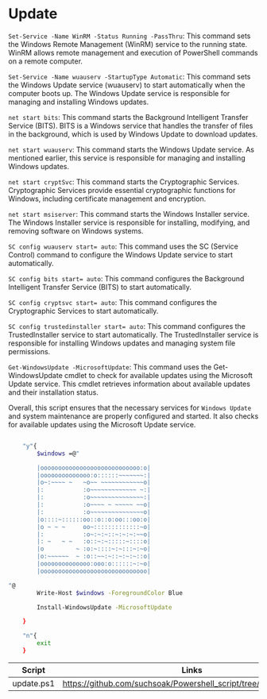 # Update

`Set-Service -Name WinRM -Status Running -PassThru`: This command sets the Windows Remote Management (WinRM) service to the running state. WinRM allows remote management and execution of PowerShell commands on a remote computer.

`Set-Service -Name wuauserv -StartupType Automatic`: This command sets the Windows Update service (wuauserv) to start automatically when the computer boots up. The Windows Update service is responsible for managing and installing Windows updates.

`net start bits`: This command starts the Background Intelligent Transfer Service (BITS). BITS is a Windows service that handles the transfer of files in the background, which is used by Windows Update to download updates.

`net start wuauserv`: This command starts the Windows Update service. As mentioned earlier, this service is responsible for managing and installing Windows updates.

`net start cryptSvc`: This command starts the Cryptographic Services. Cryptographic Services provide essential cryptographic functions for Windows, including certificate management and encryption.

`net start msiserver`: This command starts the Windows Installer service. The Windows Installer service is responsible for installing, modifying, and removing software on Windows systems.

`SC config wuauserv start= auto`: This command uses the SC (Service Control) command to configure the Windows Update service to start automatically.

`SC config bits start= auto`: This command configures the Background Intelligent Transfer Service (BITS) to start automatically.

`SC config cryptsvc start= auto`: This command configures the Cryptographic Services to start automatically.

`SC config trustedinstaller start= auto`: This command configures the TrustedInstaller service to start automatically. The TrustedInstaller service is responsible for installing Windows updates and managing system file permissions.

`Get-WindowsUpdate -MicrosoftUpdate`: This command uses the Get-WindowsUpdate cmdlet to check for available updates using the Microsoft Update service. This cmdlet retrieves information about available updates and their installation status.

Overall, this script ensures that the necessary services for `Windows Update` and system maintenance are properly configured and started. It also checks for available updates using the Microsoft Update service.

```sh

    "y"{
        $windows =@"

        |oooooooooooooooooooooooooooo:o|
        |oooooooooooooo:o::::::~~~~~~~:|
        |o~:~~~~ ~   ~o~~ ~~~~~~~~~~~~o|
        |:           :o~~~~~~~~~~~~~ ~:|
        |:           :o~~~~~~~~~~~~~~~:|
        |:           :o~~~~ ~ ~~~~~ ~~o|
        |:           :o~~~~~~~~~~~~~~~o|
        |o::::~::::::oo::o::o:oo:::oo:o|
        |o ~ ~ ~     oo~:::::::::::::~o|
        |:           :o~:~:~::~:~:~:~~o|
        |: ~   ~ ~   :o::~:~:::::~::::o|
        |o         ~ :o:~::::~:~:::~:~o|
        |o:~~~~~~  ~ :o::~~:~::~:~:~::o|
        |oooooooooooooo:ooo:o::::::~:~o|
        |oooooooooooooooooooooooooooooo|

"@
        Write-Host $windows -ForegroundColor Blue

        Install-WindowsUpdate -MicrosoftUpdate

    }

    "n"{
        exit
    }

```

| Script |  Links |
| ------ | ------ |
|  update.ps1 | https://github.com/suchsoak/Powershell_script/tree/main/powershell    
